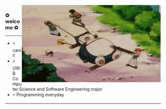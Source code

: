 
<img align="right" width="450" height="250" src="https://github.com/clacy360/clacy360/blob/main/snrlx.gif">

### ✿ welcome ✿
---  
* ⚡ cami!
* ⚡ UWB Computer Science and Software Engineering major  
* ⚡ Programming everyday  





---

<!--
![](https://github.com/clacy360/clacy360/blob/main/snrlx.gif)
**clacy360/clacy360** is a ✨ _special_ ✨ repository because its `README.md` (this file) appears on your GitHub profile.

Here are some ideas to get you started:

- 🔭 I’m currently working on ...
- 🌱 I’m currently learning ...
- 👯 I’m looking to collaborate on ...
- 🤔 I’m looking for help with ...
- 💬 Ask me about ...
- 📫 How to reach me: ...
- 😄 Pronouns: ...
- ⚡ Fun fact: ...
-->
